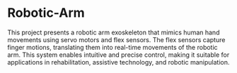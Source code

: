 # Robotic-Arm
This project presents a robotic arm exoskeleton that mimics human hand movements using servo motors and flex sensors. 
The flex sensors capture finger motions, translating them into real-time movements of the robotic arm. This system enables intuitive and precise control, making it suitable for applications in rehabilitation, assistive technology, and robotic manipulation. 
